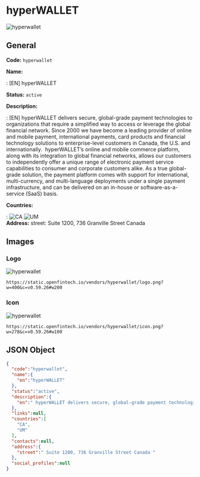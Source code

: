 
# hyperWALLET 
![hyperwallet](https://static.openfintech.io/vendors/hyperwallet/logo.png?w=400&c=v0.59.26#w200)  

## General 
 
**Code:** `hyperwallet` 
 
**Name:** 
 
:	[EN] hyperWALLET 
 
**Status:** `active` 
 
**Description:** 
 
: [EN]  hyperWALLET delivers secure, global-grade payment technologies to organizations that require a simplified way to access or leverage the global financial network. Since 2000 we have become a leading provider of online and mobile payment, international payments, card products and financial technology solutions to enterprise-level customers in Canada, the U.S. and internationally.  hyperWALLET’s online and mobile commerce platform, along with its integration to global financial networks, allows our customers to independently offer a unique range of electronic payment service capabilities to consumer and corporate customers alike. As a true global-grade solution, the payment platform comes with support for international, multi-currency, and multi-language deployments under a single payment infrastructure, and can be delivered on an in-house or software-as-a-service (SaaS) basis.   
 
 
**Countries:** 
 
:	![CA](https://cdnjs.cloudflare.com/ajax/libs/flag-icon-css/3.3.0/flags/4x3/ca.svg#w24) 	![UM](https://cdnjs.cloudflare.com/ajax/libs/flag-icon-css/3.3.0/flags/4x3/um.svg#w24)  
**Address:** 
street:  Suite 1200, 736 Granville Street Canada  

## Images 

### Logo 
 
![hyperwallet](https://static.openfintech.io/vendors/hyperwallet/logo.png?w=400&c=v0.59.26#w200)  

```
https://static.openfintech.io/vendors/hyperwallet/logo.png?w=400&c=v0.59.26#w200
```  

### Icon 
 
![hyperwallet](https://static.openfintech.io/vendors/hyperwallet/icon.png?w=278&c=v0.59.26#w100)  

```
https://static.openfintech.io/vendors/hyperwallet/icon.png?w=278&c=v0.59.26#w100
```  

## JSON Object 

```json
{
  "code":"hyperwallet",
  "name":{
    "en":"hyperWALLET"
  },
  "status":"active",
  "description":{
    "en":" hyperWALLET delivers secure, global-grade payment technologies to organizations that require a simplified way to access or leverage the global financial network. Since 2000 we have become a leading provider of online and mobile payment, international payments, card products and financial technology solutions to enterprise-level customers in Canada, the U.S. and internationally.\u00a0 hyperWALLET\u2019s online and mobile commerce platform, along with its integration to global financial networks, allows our customers to independently offer a unique range of electronic payment service capabilities to consumer and corporate customers alike. As a true global-grade solution, the payment platform comes with support for international, multi-currency, and multi-language deployments under a single payment infrastructure, and can be delivered on an in-house or software-as-a-service (SaaS) basis.\u00a0 "
  },
  "links":null,
  "countries":[
    "CA",
    "UM"
  ],
  "contacts":null,
  "address":{
    "street":" Suite 1200, 736 Granville Street Canada "
  },
  "social_profiles":null
}
```  
